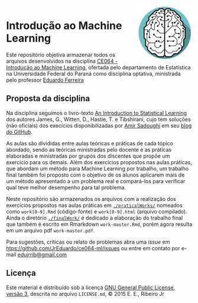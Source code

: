 <img src = "https://raw.githubusercontent.com/JrEduardo/ce064-ml/master/ce064-ml.png" width=150px align="right" display="block">

# Introdução ao Machine Learning #

Este repositório objetiva armazenar todos os arquivos desenvolvidos na
disciplina
[CE064 - Introdução ao Machine Learning][ce064],
ofertada pelo departamento de Estatística na Universidade Federal do
Paraná como disciplina optativa, ministrada pelo professor
[Eduardo Ferreira][eferreira]

## Proposta da disciplina ##

Na disciplina seguimos o livro-texto
[An Introduction to Statistical Learning][livro] dos autores James, G.,
Witten, D., Hastie, T. e Tibshirani, cujo tem soluções (não oficiais)
dos execícios disponibilizadas por [Amir Sadoughi][amir] em seu
[blog do GitHub][solutions].

As aulas são divididas entre aulas teóricas e práticas de cada tópico
abordado, sendo as teóricas ministradas pelo docente e as práticas
elaboradas e ministradas por grupos dos discentes que propõe um
exercício para os demais. Além dos exercícios propostos nas aulas
práticas, que abordam um método para Machine Learning por trabalho, um
trabalho final também foi proposto com o objetivo de os alunos aplicarem
mais de um método apresentado a um problema real e compará-los para
verificar qual teve melhor desempenho para tal problema.

Neste repositório são armazenados os arquivos com a realização dos
exercícios propostos nas aulas práticas em
[`./praticalWorks/`][pratical] nomeados como `work[0-9].Rmd`
(código-fonte) e `work[0-9].html` (arquivo compilado). Ainda o
diretório [`./finalWork/`][final] é dedicado a elaboração do trabalho
final que também é escrito em Rmarkdown `work-master.Rmd`, porém agora
resulta em um arquivo pdf `work-master.pdf`.

Para sugestões, críticas ou relato de problemas abra uma _issue_ em
[htps://github.com/JrEduardo/ce064-ml/issues](https://github.com/JrEduardo/ce064-ml/issues)
ou entre em contato por e-mail [edujrrib@gmail.com](mailto:edujrrib@gmail.com)

## Licença ##

Este material é distribuído sob a licença
[GNU General Public License, versão 3], descrita no arquivo
`LICENSE.md`, © 2015 E. E., Ribeiro Jr

[ce064]: http://www.leg.ufpr.br/doku.php/pessoais:e.ferreira:ce064
[eferreira]: http://www.leg.ufpr.br/doku.php/pessoais:e.ferreira
[walmes]: http://www.leg.ufpr.br/~eferreira
[livro]: http://www.springer.com/us/book/9781461471370
[amir]: http://princehonest.com/
[solutions]: http://blog.princehonest.com/stat-learning/
[pratical]: https://github.com/JrEduardo/ce064-ml/tree/master/praticalWorks
[final]: https://github.com/JrEduardo/ce064-ml/tree/master/finalWork
[GNU General Public License, versão 3]: https://www.gnu.org/licenses/gpl-3.0.html
